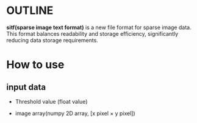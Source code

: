 # OUTLINE

**sitf(sparse image text format)** is a new file format for sparse image data. This format balances readability and storage efficiency, significantly reducing data storage requirements.

# How to use
## input data
* Threshold value (float value)

* image array(numpy 2D array, [x pixel $\times$ y pixel])

